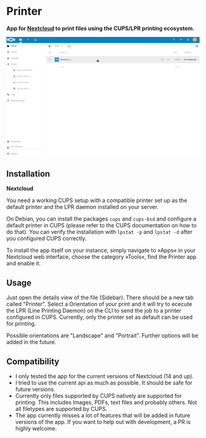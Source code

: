 Printer
========

**App for [Nextcloud](https://nextcloud.com) to print files using the CUPS/LPR printing ecosystem.**

![animation](screenshots/printer.gif)

Installation
------------

**Nextcloud**

You need a working CUPS setup with a compatible printer set up as the default printer and the LPR daemon installed on your server.

On Debian, you can install the packages `cups` and `cups-bsd` and configure a default printer in CUPS (please refer to the CUPS documentation on how to do that). You can verify the installation with `lpstat -p` and `lpstat -d` after you configured CUPS correctly.

To install the app itself on your instance, simply navigate to »Apps« in your Nextcloud web interface, choose the category »Tools«, find the Printer app and enable it.

Usage
-----

Just open the details view of the file (Sidebar). There should be a new tab called "Printer". Select a Orientation of your print and it will try to ececute the LPR (Line Printing Daemon) on the CLI to send the job to a printer configured in CUPS. Currently, only the printer set as default can be used for printing.

Possible orientations are "Landscape" and "Portrait". Further options will be added in the future.

Compatibility
-------------

- I only tested the app for the current versions of Nextcloud (14 and up).
- I tried to use the current api as much as possible. It should be safe for future versions.
- Currently only files supported by CUPS natively are supported for printing. This includes Images, PDFs, text files and probably others. Not all filetypes are supported by CUPS.
- The app currently misses a lot of features that will be added in future versions of the app. If you want to help out with development, a PR is highly welcome.
